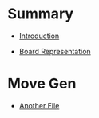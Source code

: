 # Summary

- [Introduction](./intro.md)

- [Board Representation](./1.md)

# Move Gen

- [Another File](./2.md)